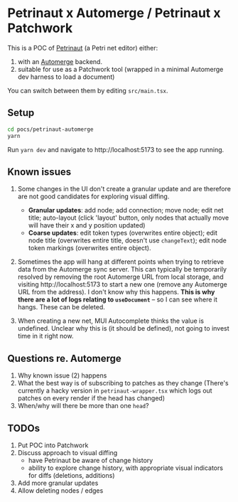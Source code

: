 # Petrinaut x Automerge / Petrinaut x Patchwork

This is a POC of [Petrinaut](https://github.com/hashintel/hash/tree/main/libs/%40hashintel/petrinaut) (a Petri net editor) either:
1. with an [Automerge](https://automerge.org/) backend.
2. suitable for use as a Patchwork tool (wrapped in a minimal Automerge dev harness to load a document)

You can switch between them by editing `src/main.tsx`.

## Setup

```bash
cd pocs/petrinaut-automerge
yarn
```

Run `yarn dev` and navigate to http://localhost:5173 to see the app running.

## Known issues

1. Some changes in the UI don't create a granular update and are therefore are not good candidates for exploring visual diffing.

   - **Granular updates**: add node; add connection; move node; edit net title; auto-layout (click 'layout' button, only nodes that actually move will have their x and y position updated)
   - **Coarse updates**: edit token types (overwrites entire object); edit node title (overwrites entire title, doesn't use `changeText`); edit node token markings (overwrites entire object).
2. Sometimes the app will hang at different points when trying to retrieve data from the Automerge sync server. This can typically be temporarily resolved by removing the root Automerge URL from local storage, and visiting http://localhost:5173 to start a new one (remove any Automerge URL from the address). I don't know why this happens. **This is why there are a lot of logs relating to `useDocument`** – so I can see where it hangs. These can be deleted.
3. When creating a new net, MUI Autocomplete thinks the value is undefined. Unclear why this is (it should be defined), not going to invest time in it right now.

## Questions re. Automerge
1. Why known issue (2) happens
2. What the best way is of subscribing to patches as they change (There's currently a hacky version in `petrinaut-wrapper.tsx` which logs out patches on every render if the head has changed)
3. When/why will there be more than one `head`?

## TODOs

1. Put POC into Patchwork
2. Discuss approach to visual diffing
   - have Petrinaut be aware of change history
   - ability to explore change history, with appropriate visual indicators for diffs (deletions, additions)
3. Add more granular updates
4. Allow deleting nodes / edges

